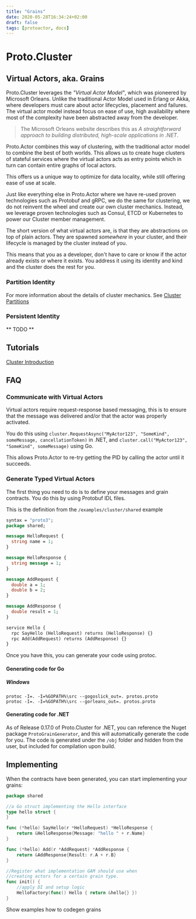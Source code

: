 ```yaml
---
title: "Grains"
date: 2020-05-28T16:34:24+02:00
draft: false
tags: [protoactor, docs]
---
```


# Proto.Cluster

## Virtual Actors, aka. Grains

Proto.Cluster leverages the *"Virtual Actor Model"*, which was pioneered by Microsoft Orleans.
Unlike the traditional Actor Model used in Erlang or Akka, where developers must care about actor lifecycles, placement and failures.
The virtual actor model instead focus on ease of use, high availability where most of the complexity have been abstracted away from the developer.

> The Microsoft Orleans website describes this as *A straightforward approach to building distributed, high-scale applications in .NET*.

Proto.Actor combines this way of clustering, with the traditional actor model to combine the best of both worlds.
This allows us to create huge clusters of stateful services where the virtual actors acts as entry points which in turn can contain entire graphs of local actors.

This offers us a unique way to optimize for data locality, while still offering ease of use at scale.

Just like everything else in Proto.Actor where we have re-used proven technologies such as Protobuf and gRPC, we do the same for clustering, we do not reinvent the wheel and create our own cluster mechanics.
Instead, we leverage proven technologies such as Consul, ETCD or Kubernetes to power our Cluster member management.

The short version of what virtual actors are, is that they are abstractions on top of plain actors.
They are spawned *somewhere* in your cluster, and their lifecycle is managed by the cluster instead of you.

This means that you as a developer, don't have to care or know if the actor already exists or where it exists.
You address it using its identity and kind and the cluster does the rest for you.

### Partition Identity

For more information about the details of cluster mechanics.
See [Cluster Partitions](cluster-partitions.md)

### Persistent Identity

** TODO **

## Tutorials

[Cluster Introduction](/docs/cluster/intro/clusterintro)

## FAQ

### Communicate with Virtual Actors

Virtual actors require request-response based messaging, this is to ensure that the message was delivered and/or that the actor was properly activated.

You do this using `cluster.RequestAsync("MyActor123", "SomeKind", someMessage, cancellationToken)` in .NET, and `cluster.call("MyActor123", "SomeKind", someMessage)` using Go.

This allows Proto.Actor to re-try getting the PID by calling the actor until it succeeds.

### Generate Typed Virtual Actors

The first thing you need to do is to define your messages and grain contracts.
You do this by using Protobuf IDL files.

This is the definition from the `/examples/cluster/shared` example

```protobuf
syntax = "proto3";
package shared;

message HelloRequest {
  string name = 1;
}

message HelloResponse {
  string message = 1;
}

message AddRequest {
  double a = 1;
  double b = 2;
}

message AddResponse {
  double result = 1;
}

service Hello {
  rpc SayHello (HelloRequest) returns (HelloResponse) {} 
  rpc Add(AddRequest) returns (AddResponse) {}
}
```

Once you have this, you can generate your code using protoc.

#### Generating code for Go

##### Windows

```text
protoc -I=. -I=%GOPATH%\src --gogoslick_out=. protos.proto 
protoc -I=. -I=%GOPATH%\src --gorleans_out=. protos.proto 
```

#### Generating code for .NET

As of Release 0.17.0 of Proto.Cluster for .NET, you can reference the Nuget package `ProtoGrainGenerator`, and this will automatically generate the code for you.
The code is generated under the `/obj` folder and hidden from the user, but included for compilation upon build.


## Implementing

When the contracts have been generated, you can start implementing your grains:

```go
package shared

//a Go struct implementing the Hello interface
type hello struct {
}

func (*hello) SayHello(r *HelloRequest) *HelloResponse {
	return &HelloResponse{Message: "hello " + r.Name}
}

func (*hello) Add(r *AddRequest) *AddResponse {
	return &AddResponse{Result: r.A + r.B}
}

//Register what implementation GAM should use when 
//creating actors for a certain grain type.
func init() {
	//apply DI and setup logic
	HelloFactory(func() Hello { return &hello{} })
}
```

Show examples how to codegen grains
